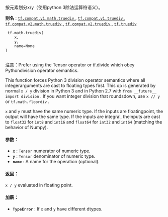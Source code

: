 按元素划分x/y（使用python 3除法运算符语义）。

**别名** : [ `tf.compat.v1.math.truediv` ](/api_docs/python/tf/math/truediv), [ `tf.compat.v1.truediv` ](/api_docs/python/tf/math/truediv), [ `tf.compat.v2.math.truediv` ](/api_docs/python/tf/math/truediv), [ `tf.compat.v2.truediv` ](/api_docs/python/tf/math/truediv), [ `tf.truediv` ](/api_docs/python/tf/math/truediv)

```
 tf.math.truediv(
    x,
    y,
    name=None
)
 
```

注意：Prefer using the Tensor operator or tf.divide which obey Pythondivision operator semantics.

This function forces Python 3 division operator semantics where all integerarguments are cast to floating types first.   This op is generated by normal `x / y`  division in Python 3 and in Python 2.7 with `from __future__ import division` .  If you want integer division that roundsdown, use  `x // y`  or  `tf.math.floordiv` .

 `x`  and  `y`  must have the same numeric type.  If the inputs are floatingpoint, the output will have the same type.  If the inputs are integral, theinputs are cast to  `float32`  for  `int8`  and  `int16`  and  `float64`  for  `int32` and  `int64`  (matching the behavior of Numpy).

#### 参数：
- **`x`** :  `Tensor`  numerator of numeric type.
- **`y`** :  `Tensor`  denominator of numeric type.
- **`name`** : A name for the operation (optional).


#### 返回：
 `x / y`  evaluated in floating point.

#### 加薪：
- **`TypeError`** : If  `x`  and  `y`  have different dtypes.
